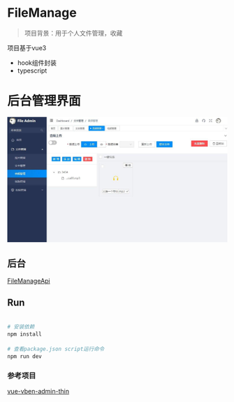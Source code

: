# FileManage
>项目背景：用于个人文件管理，收藏

项目基于vue3

- hook组件封装
- typescript

# 后台管理界面
![](public/1.jpg)

## 后台
[FileManageApi](https://github.com/renserve/fileManageApi)

## Run

``` bash

# 安装依赖
npm install

# 查看package.json script运行命令
npm run dev

```
### 参考项目
[vue-vben-admin-thin](https://github.com/NumenJamila/vue-vben-admin-thin)
